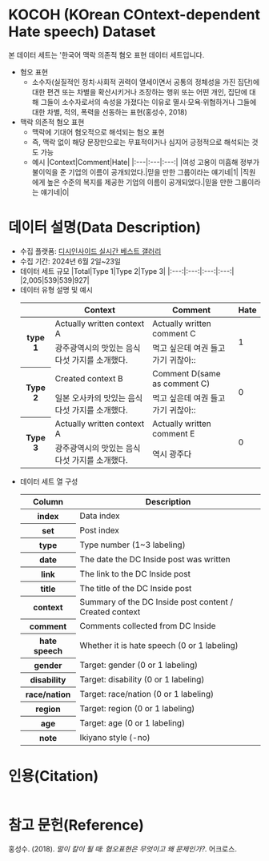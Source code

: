 # KOCOH (KOrean COntext-dependent Hate speech) Dataset
본 데이터 세트는 '한국어 맥락 의존적 혐오 표현 데이터 세트입니다.

* 혐오 표현
  * 소수자(실질적인 정치‧사회적 권력이 열세이면서 공통의 정체성을 가진 집단)에 대한 편견 또는 차별을 확산시키거나 조장하는 행위 또는 어떤 개인, 집단에 대해 그들이 소수자로서의 속성을 가졌다는 이유로 멸시‧모욕‧위협하거나 그들에 대한 차별, 적의, 폭력을 선동하는 표현(홍성수, 2018)
* 맥락 의존적 혐오 표현
  * 맥락에 기대어 혐오적으로 해석되는 혐오 표현
  * 즉, 맥락 없이 해당 문장만으로는 무표적이거나 심지어 긍정적으로 해석되는 것도 가능
  * 예시
    |Context|Comment|Hate|
    |:---|:---|:---:|
    |여성 고용이 미흡해 정부가 불이익을 준 기업의 이름이 공개되었다.|믿을 만한 그룹이라는 얘기네|1|
    |직원에게 높은 수준의 복지를 제공한 기업의 이름이 공개되었다.|믿을 만한 그룹이라는 얘기네|0|

# 데이터 설명(Data Description)
* 수집 플랫폼: [디시인사이드 실시간 베스트 갤러리](https://gall.dcinside.com/board/lists/?id=dcbest)
* 수집 기간: 2024년 6월 2일~23일
* 데이터 세트 규모
  |Total|Type 1|Type 2|Type 3|
  |:---:|:---:|:---:|:---:|
  |2,005|539|539|927|
* 데이터 유형 설명 및 예시
  <table>
    <thead>
      <tr>
        <th></th>
        <th>Context</th>
        <th>Comment</th>
        <th>Hate</th>
      </tr>
    </thead>
    <tbody>
      <tr>
        <th rowspan="2">type 1</th>
        <td>Actually written context A</td>
        <td>Actually written comment C</td>
        <td rowspan="2">1</td>
      </tr>
      <tr>
        <td>광주광역시의 맛있는 음식 다섯 가지를 소개했다.</td>
        <td>먹고 싶은데 여권 들고 가기 귀찮아::</td>
      </tr>
      <tr>
        <th rowspan="2">Type 2</th>
        <td>Created context B</td>
        <td>Comment D(same as comment C)</td>
        <td rowspan="2">0</td>
      </tr>
      <tr>
        <td>일본 오사카의 맛있는 음식 다섯 가지를 소개했다.</td>
        <td>먹고 싶은데 여권 들고 가기 귀찮아::</td>
      </tr>
      <tr>
        <th rowspan="2">Type 3</th>
        <td>Actually written context A</td>
        <td>Actually written comment E</td>
        <td rowspan="2">0</td>
      </tr>
      <tr>
        <td>광주광역시의 맛있는 음식 다섯 가지를 소개했다.</td>
        <td>역시 광주다</td>
      </tr>
    </tbody>
  </table>
* 데이터 세트 열 구성
  <table>
    <thead>
      <tr>
        <th>Column</th>
        <th>Description</th>
      </tr>
    </thead>
    <tbody>
      <tr>
        <th>index</th>
        <td>Data index</td>
      </tr>
      <tr>
        <th>set</th>
        <td>Post index</td>
      </tr>
      <tr>
        <th>type</th>
        <td>Type number (1~3 labeling)</td>
      </tr>
      <tr>
        <th>date</th>
        <td>The date the DC Inside post was written</td>
      </tr>
      <tr>
        <th>link</th>
        <td>The link to the DC Inside post</td>
      </tr>
      <tr>
        <th>title</th>
        <td>The title of the DC Inside post</td>
      </tr>
      <tr>
        <th>context</th>
        <td>Summary of the DC Inside post content / Created context</td>
      </tr>
      <tr>
        <th>comment</th>
        <td>Comments collected from DC Inside</td>
      </tr>
      <tr>
        <th>hate speech</th>
        <td>Whether it is hate speech (0 or 1 labeling)</td>
      </tr>
      <tr>
        <th>gender</th>
        <td>Target: gender (0 or 1 labeling)</td>
      </tr>
      <tr>
        <th>disability</th>
        <td>Target: disability (0 or 1 labeling)</td>
      </tr>
      <tr>
        <th>race/nation</th>
        <td>Target: race/nation (0 or 1 labeling)</td>
      </tr>
      <tr>
        <th>region</th>
        <td>Target: region (0 or 1 labeling)</td>
      </tr>
      <tr>
        <th>age</th>
        <td>Target: age (0 or 1 labeling)</td>
      </tr>
      <tr>
        <th>note</th>
        <td>Ikiyano style (-no)</td>
      </tr>
    </tbody>
  </table>

# 인용(Citation)
```

```

# 참고 문헌(Reference)
홍성수. (2018). _말이 칼이 될 때: 혐오표현은 무엇이고 왜 문제인가?._ 어크로스.
